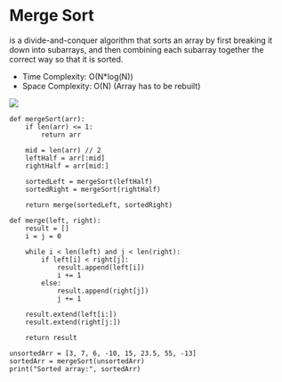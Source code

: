 # Merge Sort
is a divide-and-conquer algorithm that sorts an array by first breaking it down into subarrays, and then combining each subarray together the correct way so that it is sorted.

- Time Complexity: O(N*log(N)) 
- Space Complexity: O(N) (Array has to be rebuilt) 

<img src="https://gamedevacademy.org/wp-content/uploads/2021/08/Merge_sort_algorithm_diagram-1.png.webp"/>

```
def mergeSort(arr):
    if len(arr) <= 1:
        return arr

    mid = len(arr) // 2
    leftHalf = arr[:mid]
    rightHalf = arr[mid:]

    sortedLeft = mergeSort(leftHalf)
    sortedRight = mergeSort(rightHalf)

    return merge(sortedLeft, sortedRight)

def merge(left, right):
    result = []
    i = j = 0

    while i < len(left) and j < len(right):
        if left[i] < right[j]:
            result.append(left[i])
            i += 1
        else:
            result.append(right[j])
            j += 1

    result.extend(left[i:])
    result.extend(right[j:])

    return result

unsortedArr = [3, 7, 6, -10, 15, 23.5, 55, -13]
sortedArr = mergeSort(unsortedArr)
print("Sorted array:", sortedArr)
```